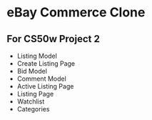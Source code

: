 # eBay Commerce Clone
## For CS50w Project 2

* Listing Model
* Create Listing Page
* Bid Model
* Comment Model
* Active Listing Page
* Listing Page
* Watchlist
* Categories
